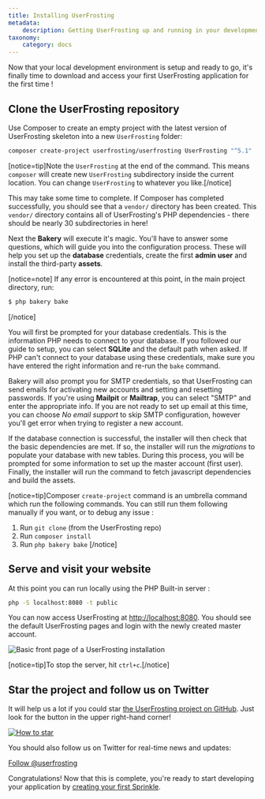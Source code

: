 ```yaml
---
title: Installing UserFrosting
metadata:
    description: Getting UserFrosting up and running in your development environment.
taxonomy:
    category: docs
---
```


Now that your local development environment is setup and ready to go, it's finally time to download and access your first UserFrosting application for the first time !

## Clone the UserFrosting repository

Use Composer to create an empty project with the latest version of UserFrosting skeleton into a new `UserFrosting` folder:

```bash
composer create-project userfrosting/userfrosting UserFrosting "^5.1"
```

[notice=tip]Note the `UserFrosting` at the end of the command. This means `composer` will create new `UserFrosting` subdirectory inside the current location. You can change `UserFrosting` to whatever you like.[/notice]

This may take some time to complete. If Composer has completed successfully, you should see that a `vendor/` directory has been created. This `vendor/` directory contains all of UserFrosting's PHP dependencies - there should be nearly 30 subdirectories in here! 

Next the **Bakery** will execute it's magic. You'll have to answer some questions, which will guide you into the configuration process. These will help you set up the **database** credentials, create the first **admin user** and install the third-party **assets**.

[notice=note]
If any error is encountered at this point, in the main project directory, run:

```bash
$ php bakery bake
```
[/notice]

You will first be prompted for your database credentials. This is the information PHP needs to connect to your database. If you followed our guide to setup, you can select **SQLite** and the default path when asked. If PHP can't connect to your database using these credentials, make sure you have entered the right information and re-run the `bake` command.

Bakery will also prompt you for SMTP credentials, so that UserFrosting can send emails for activating new accounts and setting and resetting passwords. 
If you're using **Mailpit** or **Mailtrap**, you can select "SMTP" and enter the appropriate info. If you are not ready to set up email at this time, you can choose _No email support_ to skip SMTP configuration, however you'll get error when trying to register a new account. 

If the database connection is successful, the installer will then check that the basic dependencies are met. If so, the installer will run the _migrations_ to populate your database with new tables. During this process, you will be prompted for some information to set up the master account (first user). Finally, the installer will run the command to fetch javascript dependencies and build the assets.

[notice=tip]Composer `create-project` command is an umbrella command which run the following commands. You can still run them following manually if you want, or to debug any issue :

1. Run `git clone` (from the UserFrosting repo)
2. Run `composer install`
3. Run `php bakery bake`
[/notice]

## Serve and visit your website

At this point you can run locally using the PHP Built-in server : 

```bash
php -S localhost:8080 -t public
```

You can now access UserFrosting at [http://localhost:8080](http://localhost:8080). You should see the default UserFrosting pages and login with the newly created master account. 

![Basic front page of a UserFrosting installation](/images/front-page.png)

[notice=tip]To stop the server, hit `ctrl+c`.[/notice]

## Star the project and follow us on Twitter

It will help us a lot if you could star [the UserFrosting project on GitHub](https://github.com/userfrosting/UserFrosting). Just look for the button in the upper right-hand corner!

[![How to star](/images/how-to-star.png)](https://github.com/userfrosting/UserFrosting)

You should also follow us on Twitter for real-time news and updates:

<a class="twitter-follow-button" href="https://twitter.com/userfrosting" data-size="large">Follow @userfrosting</a>

Congratulations! Now that this is complete, you're ready to start developing your application by [creating your first Sprinkle](/sprinkles).
